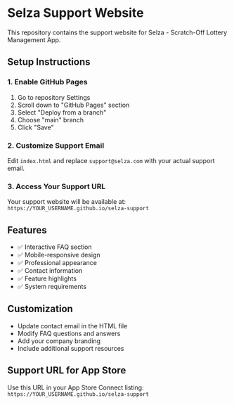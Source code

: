 # Selza Support Website

This repository contains the support website for Selza - Scratch-Off Lottery Management App.

## Setup Instructions

### 1. Enable GitHub Pages
1. Go to repository Settings
2. Scroll down to "GitHub Pages" section
3. Select "Deploy from a branch"
4. Choose "main" branch
5. Click "Save"

### 2. Customize Support Email
Edit `index.html` and replace `support@selza.com` with your actual support email.

### 3. Access Your Support URL
Your support website will be available at:
`https://YOUR_USERNAME.github.io/selza-support`

## Features
- ✅ Interactive FAQ section
- ✅ Mobile-responsive design
- ✅ Professional appearance
- ✅ Contact information
- ✅ Feature highlights
- ✅ System requirements

## Customization
- Update contact email in the HTML file
- Modify FAQ questions and answers
- Add your company branding
- Include additional support resources

## Support URL for App Store
Use this URL in your App Store Connect listing:
`https://YOUR_USERNAME.github.io/selza-support`
